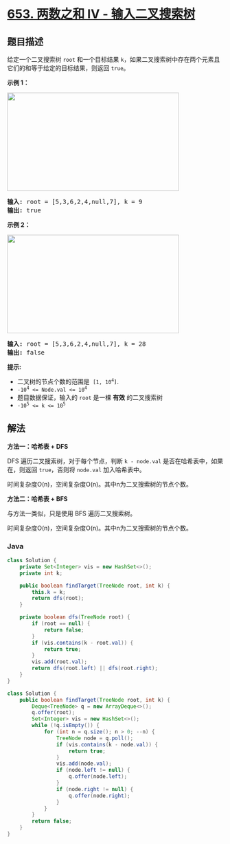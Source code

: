 # [653. 两数之和 IV - 输入二叉搜索树](https://leetcode.cn/problems/two-sum-iv-input-is-a-bst)

## 题目描述

<p>给定一个二叉搜索树 <code>root</code> 和一个目标结果 <code>k</code>，如果二叉搜索树中存在两个元素且它们的和等于给定的目标结果，则返回 <code>true</code>。</p>

<p><strong>示例 1：</strong></p>
<img alt="" src="https://gcore.jsdelivr.net/gh/doocs/leetcode@main/solution/0600-0699/0653.Two%20Sum%20IV%20-%20Input%20is%20a%20BST/images/sum_tree_1.jpg" style="height: 229px; width: 400px;" />
<pre>
<strong>输入:</strong> root = [5,3,6,2,4,null,7], k = 9
<strong>输出:</strong> true
</pre>

<p><strong>示例 2：</strong></p>
<img alt="" src="https://gcore.jsdelivr.net/gh/doocs/leetcode@main/solution/0600-0699/0653.Two%20Sum%20IV%20-%20Input%20is%20a%20BST/images/sum_tree_2.jpg" style="height: 229px; width: 400px;" />
<pre>
<strong>输入:</strong> root = [5,3,6,2,4,null,7], k = 28
<strong>输出:</strong> false
</pre>

<p><strong>提示:</strong></p>

<ul>
	<li>二叉树的节点个数的范围是&nbsp;&nbsp;<code>[1, 10<sup>4</sup>]</code>.</li>
	<li><code>-10<sup>4</sup>&nbsp;&lt;= Node.val &lt;= 10<sup>4</sup></code></li>
	<li>题目数据保证，输入的 <code>root</code> 是一棵 <strong>有效</strong> 的二叉搜索树</li>
	<li><code>-10<sup>5</sup>&nbsp;&lt;= k &lt;= 10<sup>5</sup></code></li>
</ul>

## 解法

**方法一：哈希表 + DFS**

DFS 遍历二叉搜索树，对于每个节点，判断 `k - node.val` 是否在哈希表中，如果在，则返回 `true`，否则将 `node.val` 加入哈希表中。

时间复杂度O(n)，空间复杂度O(n)。其中n为二叉搜索树的节点个数。

**方法二：哈希表 + BFS**

与方法一类似，只是使用 BFS 遍历二叉搜索树。

时间复杂度O(n)，空间复杂度O(n)。其中n为二叉搜索树的节点个数。

### **Java**

```java
class Solution {
    private Set<Integer> vis = new HashSet<>();
    private int k;

    public boolean findTarget(TreeNode root, int k) {
        this.k = k;
        return dfs(root);
    }

    private boolean dfs(TreeNode root) {
        if (root == null) {
            return false;
        }
        if (vis.contains(k - root.val)) {
            return true;
        }
        vis.add(root.val);
        return dfs(root.left) || dfs(root.right);
    }
}
```

```java
class Solution {
    public boolean findTarget(TreeNode root, int k) {
        Deque<TreeNode> q = new ArrayDeque<>();
        q.offer(root);
        Set<Integer> vis = new HashSet<>();
        while (!q.isEmpty()) {
            for (int n = q.size(); n > 0; --n) {
                TreeNode node = q.poll();
                if (vis.contains(k - node.val)) {
                    return true;
                }
                vis.add(node.val);
                if (node.left != null) {
                    q.offer(node.left);
                }
                if (node.right != null) {
                    q.offer(node.right);
                }
            }
        }
        return false;
    }
}
```
